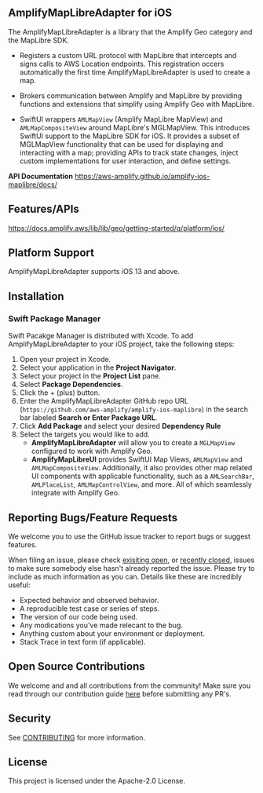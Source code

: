 ## AmplifyMapLibreAdapter for iOS

The AmplifyMapLibreAdapter is a library that  the Amplify Geo category and the MapLibre SDK.

- Registers a custom URL protocol with MapLibre that intercepts and signs calls to AWS Location endpoints. This registration occers automatically the first time AmplifyMapLibreAdapter is used to create a map.

- Brokers communication between Amplify and MapLibre by providing functions and extensions that simplify using Amplify Geo with MapLibre.

- SwiftUI wrappers `AMLMapView` (Amplify MapLibre MapView) and `AMLMapCompositeView` around MapLibre's MGLMapView. This introduces SwiftUI support to the MapLibre SDK for iOS. It provides a subset of MGLMapView functionality that can be used for displaying and interacting with a map; providing APIs to track state changes, inject custom implementations for user interaction, and define settings.

**API Documentation**
https://aws-amplify.github.io/amplify-ios-maplibre/docs/

## Features/APIs
https://docs.amplify.aws/lib/lib/geo/getting-started/q/platform/ios/

## Platform Support

AmplifyMapLibreAdapter supports iOS 13 and above.

## Installation

### Swift Package Manager

Swift Pacakge Manager is distributed with Xcode. To add AmplifyMapLibreAdapter to your iOS project, take the following steps: 
1. Open your project in Xcode.
2. Select your application in the **Project Navigator**.
3. Select your project in the **Project List** pane.
4. Select **Package Dependencies**.
5. Click the + (plus) button.
6. Enter the AmplifyMapLibreAdapter GitHub repo URL (`https://github.com/aws-amplify/amplify-ios-maplibre`) in the search bar labeled **Search or Enter Package URL**.
7. Click **Add Package** and select your desired **Dependency Rule**
8. Select the targets you would like to add.
    - **AmplifyMapLibreAdapter** will allow you to create a `MGLMapView` configured to work with Amplify Geo.
    - **AmplifyMapLibreUI** provides SwiftUI Map Views, `AMLMapView` and `AMLMapCompositeView`. Additionally, it also provides other map related UI components with applicable functionality, such as a `AMLSearchBar`, `AMLPlaceList`, `AMLMapControlView`, and more. All of which seamlessly integrate with Amplify Geo.

## Reporting Bugs/Feature Requests

We welcome you to use the GitHub issue tracker to report bugs or suggest features.

When filing an issue, please check [exisiting open](https://github.com/aws-amplify/amplify-ios-maplibre/issues), or [recently closed](), issues to make sure somebody else hasn't already reported the issue. Please try to include as much information as you can. Details like these are incredibly useful:

* Expected behavior and observed behavior.
* A reproducible test case or series of steps.
* The version of our code being used.
* Any modications you've made relecant to the bug.
* Anything custom about your environment or deployment.
* Stack Trace in text form (if applicable).

## Open Source Contributions

We welcome and and all contributions from the community! Make sure you read through our contribution guide [here](./CONTRIBUTING.md) before submitting any PR's.

## Security

See [CONTRIBUTING](CONTRIBUTING.md#security-issue-notifications) for more information.

## License

This project is licensed under the Apache-2.0 License.